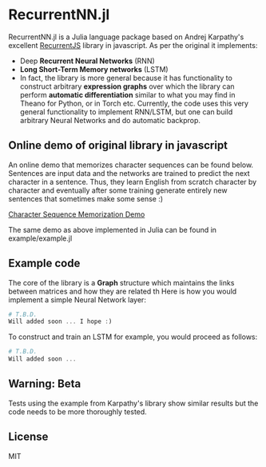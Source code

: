 # RecurrentNN.jl

RecurrentNN.jl is a Julia language package based on Andrej Karpathy's excellent [RecurrentJS](http://cs.stanford.edu/people/karpathy/recurrentjs) library in javascript. As per the original it implements:

- Deep **Recurrent Neural Networks** (RNN)
- **Long Short-Term Memory networks** (LSTM)
- In fact, the library is more general because it has functionality to construct arbitrary **expression graphs** over which the library can perform **automatic differentiation** similar to what you may find in Theano for Python, or in Torch etc. Currently, the code uses this very general functionality to implement RNN/LSTM, but one can build arbitrary Neural Networks and do automatic backprop.

## Online demo of original library in javascript

An online demo that memorizes character sequences can be found below. Sentences are input data and the networks are trained to predict the next character in a sentence. Thus, they learn English from scratch character by character and eventually after some training generate entirely new sentences that sometimes make some sense :)

[Character Sequence Memorization Demo](http://cs.stanford.edu/people/karpathy/recurrentjs)

The same demo as above implemented in Julia can be found in example/example.jl

## Example code

The core of the library is a **Graph** structure which maintains the links between matrices and how they are related th Here is how you would implement a simple Neural Network layer:

```julia
# T.B.D.
Will added soon ... I hope :)
```

To construct and train an LSTM for example, you would proceed as follows:

```julia
# T.B.D.
Will added soon ...
```

## Warning: Beta
Tests using the example from Karpathy's library show similar results but the code needs to be more thoroughly tested.

## License
MIT
